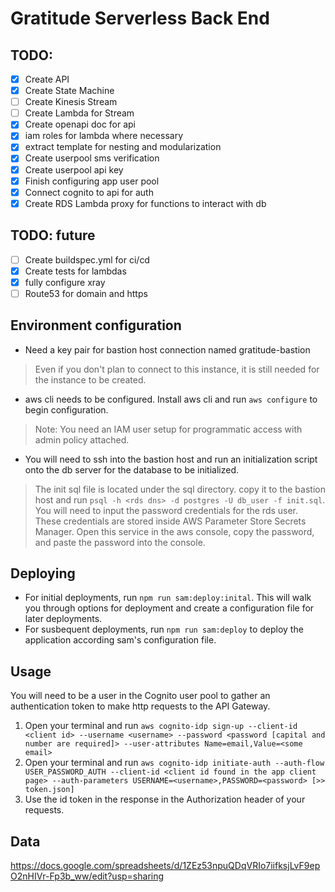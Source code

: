 # Gratitude Serverless Back End

## TODO:
- [X] Create API
- [X] Create State Machine
- [ ] Create Kinesis Stream
- [ ] Create Lambda for Stream
- [X] Create openapi doc for api
- [X] iam roles for lambda where necessary
- [X] extract template for nesting and modularization
- [X] Create userpool sms verification
- [X] Create userpool api key
- [X] Finish configuring app user pool
- [X] Connect cognito to api for auth
- [X] Create RDS Lambda proxy for functions to interact with db

## TODO: future
- [ ] Create buildspec.yml for ci/cd
- [X] Create tests for lambdas
- [X] fully configure xray
- [ ] Route53 for domain and https

## Environment configuration
- Need a key pair for bastion host connection named gratitude-bastion

> Even if you don't plan to connect to this instance, it is still needed for the instance to be created.

- aws cli needs to be configured. Install aws cli and run `aws configure` to begin configuration.

> Note: You need an IAM user setup for programmatic access with admin policy attached.

- You will need to ssh into the bastion host and run an initialization script onto the db server for the database to be initialized.

 > The init sql file is located under the sql directory. copy it to the bastion host and run `psql -h <rds dns> -d postgres -U db_user -f init.sql`. You will need to input the password credentials for the rds user. These credentials are stored inside AWS Parameter Store Secrets Manager. Open this service in the aws console, copy the password, and paste the password into the console.

## Deploying
- For initial deployments, run `npm run sam:deploy:inital`. This will walk you through options for deployment and create a configuration file for later deployments.
- For susbequent deployments, run `npm run sam:deploy` to deploy the application according sam's configuration file.

## Usage
You will need to be a user in the Cognito user pool to gather an authentication token to make http requests to the API Gateway.
1. Open your terminal and run `aws cognito-idp sign-up --client-id <client id> --username <username> --password <password [capital and number are required]> --user-attributes Name=email,Value=<some email>`
2. Open your terminal and run `aws cognito-idp initiate-auth --auth-flow USER_PASSWORD_AUTH --client-id <client id found in the app client page> --auth-parameters USERNAME=<username>,PASSWORD=<password> [>> token.json]`
3. Use the id token in the response in the Authorization header of your requests.

## Data
https://docs.google.com/spreadsheets/d/1ZEz53npuQDqVRIo7iifksjLvF9epO2nHIVr-Fp3b_ww/edit?usp=sharing
